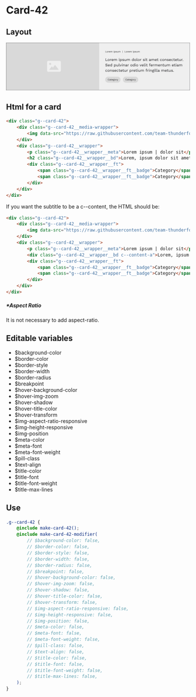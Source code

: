 # Card-42

## Layout

![alt text][card-42]

[card-42]: /src/img/global-components/card/card-42.jpg

## Html for a card

```html
<div class="g--card-42">
    <div class="g--card-42__media-wrapper">
        <img data-src="https://raw.githubusercontent.com/team-thunderfoot/ui/main/src/img/global-components/bg-placeholder.jpg" src="/src/img/global-components/placeholder.jpg" alt="alt text" class="g--card-42__media-wrapper__media g--lazy-01" />
    </div>
    <div class="g--card-42__wrapper">
        <p class="g--card-42__wrapper__meta">Lorem ipsum | dolor sit</p>
        <h2 class="g--card-42__wrapper__bd">Lorem, ipsum dolor sit amet consectetur adipisicing elit. Ea atque alias sit adipisci vero ab, repellendus quam delectus recusandae, maxime officiis quisquam porro possimus nostrum aspernatur quo ratione eveniet! Aut!</h2>
        <div class="g--card-42__wrapper__ft">
            <span class="g--card-42__wrapper__ft__badge">Category</span>
            <span class="g--card-42__wrapper__ft__badge">Category</span>
        </div>
    </div>
</div>
```

If you want the subtitle to be a c--content, the HTML should be:

```html
<div class="g--card-42">
    <div class="g--card-42__media-wrapper">
        <img data-src="https://raw.githubusercontent.com/team-thunderfoot/ui/main/src/img/global-components/bg-placeholder.jpg" src="/src/img/global-components/placeholder.jpg" alt="alt text" class="g--card-42__media-wrapper__media g--lazy-01" />
    </div>
    <div class="g--card-42__wrapper">
        <p class="g--card-42__wrapper__meta">Lorem ipsum | dolor sit</p>
        <div class="g--card-42__wrapper__bd c--content-a">Lorem, ipsum dolor sit amet consectetur adipisicing elit. Ea atque alias sit adipisci vero ab, repellendus quam delectus recusandae, maxime officiis quisquam porro possimus nostrum aspernatur quo ratione eveniet! Aut!</div>
        <div class="g--card-42__wrapper__ft">
            <span class="g--card-42__wrapper__ft__badge">Category</span>
            <span class="g--card-42__wrapper__ft__badge">Category</span>
        </div>
    </div>
</div>
```

##### \*Aspect Ratio

It is not necessary to add aspect-ratio.

## Editable variables

-   $background-color
-   $border-color
-   $border-style
-   $border-width
-   $border-radius
-   $breakpoint
-   $hover-background-color
-   $hover-img-zoom
-   $hover-shadow
-   $hover-title-color
-   $hover-transform
-   $img-aspect-ratio-responsive
-   $img-height-responsive
-   $img-position
-   $meta-color
-   $meta-font
-   $meta-font-weight
-   $pill-class
-   $text-align
-   $title-color
-   $title-font
-   $title-font-weight
-   $title-max-lines

## Use

```scss
.g--card-42 {
    @include make-card-42();
    @include make-card-42-modifier(
        // $background-color: false,
        // $border-color: false,
        // $border-style: false,
        // $border-width: false,
        // $border-radius: false,
        // $breakpoint: false,
        // $hover-background-color: false,
        // $hover-img-zoom: false,
        // $hover-shadow: false,
        // $hover-title-color: false,
        // $hover-transform: false,
        // $img-aspect-ratio-responsive: false,
        // $img-height-responsive: false,
        // $img-position: false,
        // $meta-color: false,
        // $meta-font: false,
        // $meta-font-weight: false,
        // $pill-class: false,
        // $text-align: false,
        // $title-color: false,
        // $title-font: false,
        // $title-font-weight: false,
        // $title-max-lines: false,
    );
}
```
